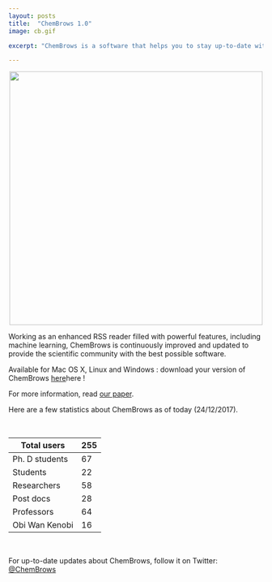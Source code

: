 ```yaml
---
layout: posts
title:  "ChemBrows 1.0"
image: cb.gif

excerpt: "ChemBrows is a software that helps you to stay up-to-date with the flood of scientific literature that is published every single day"

---
```

<p align="center">
  <img width="500" src="{{ site.baseurl }}/images/cb.gif">
</p>

Working as an enhanced RSS reader filled with powerful features, including machine learning, ChemBrows is continuously improved and updated to provide the scientific community with the best possible software.

Available for Mac OS X, Linux and Windows : download your version of ChemBrows [here](http://www.chembrows.com/website/index.php?static3/about)here !

For more information, read [our paper](http://pubs.acs.org/doi/abs/10.1021/acs.jchemed.6b00024). 

Here are a few statistics about ChemBrows as of today (24/12/2017).  

<br>

| Total users    | 255 |
|----------------|-----|
| Ph. D students | 67  |
| Students       | 22  |
| Researchers    | 58  |
| Post docs      | 28  |
| Professors     | 64  |
| Obi Wan Kenobi | 16  |

<br>

For up-to-date updates about ChemBrows, follow it on Twitter:
[@ChemBrows](https://twitter.com/ChemBrows)
